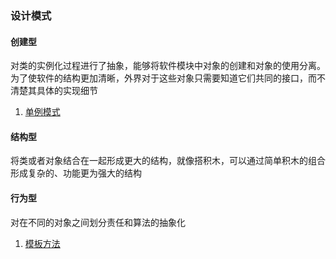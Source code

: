 ### 设计模式

#### **创建型**
  
  对类的实例化过程进行了抽象，能够将软件模块中对象的创建和对象的使用分离。为了使软件的结构更加清晰，外界对于这些对象只需要知道它们共同的接口，而不清楚其具体的实现细节
    
   1. [单例模式](/data/design/patterns/单例模式.md)

#### **结构型**
  将类或者对象结合在一起形成更大的结构，就像搭积木，可以通过简单积木的组合形成复杂的、功能更为强大的结构

#### **行为型**
  对在不同的对象之间划分责任和算法的抽象化

   1. [模板方法](/data/design/patterns/模板方法.md)
   